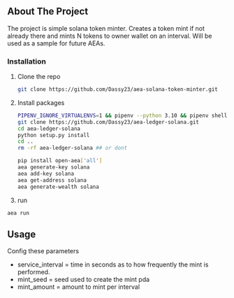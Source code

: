 <!-- ABOUT THE PROJECT -->

## About The Project

The project is simple solana token minter. Creates a token mint if not already there and mints N tokens to owner wallet on an interval. Will be used as a sample for future AEAs.

### Installation

1. Clone the repo
   ```sh
   git clone https://github.com/Dassy23/aea-solana-token-minter.git
   ```
2. Install packages

   ```sh
   PIPENV_IGNORE_VIRTUALENVS=1 && pipenv --python 3.10 && pipenv shell
   git clone https://github.com/Dassy23/aea-ledger-solana.git
   cd aea-ledger-solana
   python setup.py install
   cd ..
   rm -rf aea-ledger-solana ## or dont

   pip install open-aea['all']
   aea generate-key solana
   aea add-key solana
   aea get-address solana
   aea generate-wealth solana
   ```

3. run

```
aea run

```

<!-- USAGE EXAMPLES -->

## Usage

Config these parameters

- service_interval = time in seconds as to how frequently the mint is performed.
- mint_seed = seed used to create the mint pda
- mint_amount = amount to mint per interval
